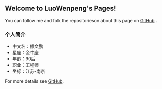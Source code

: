 ## Welcome to LuoWenpeng's Pages!

You can follow me and folk the repositorieson about this page on [GitHub](https://github.com/luowenpeng/luowenpeng.github.io) .

### 个人简介

- 中文名：雒文鹏
- 星座：金牛座
- 年龄：90后
- 职业：工程师
- 坐标：江苏-南京

For more details see [GitHub](https://guides.github.com/luowenpeng).
